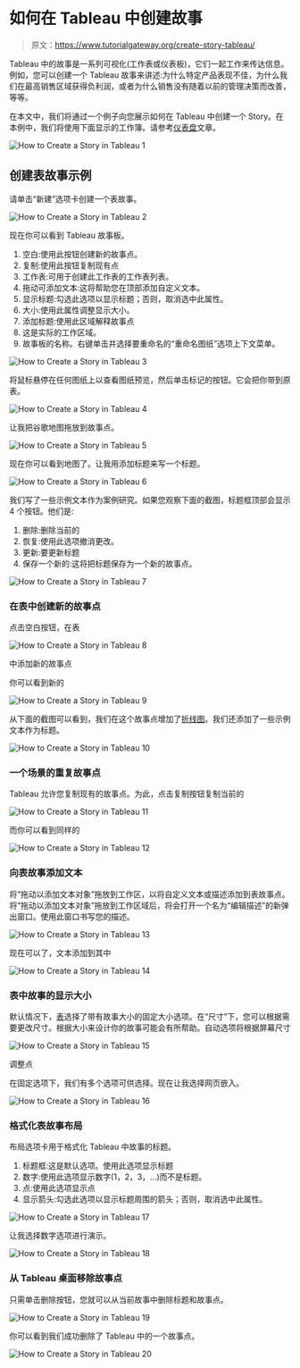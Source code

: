 # 如何在 Tableau 中创建故事

> 原文：<https://www.tutorialgateway.org/create-story-tableau/>

Tableau 中的故事是一系列可视化(工作表或仪表板)，它们一起工作来传达信息。例如，您可以创建一个 Tableau 故事来讲述:为什么特定产品表现不佳，为什么我们在最高销售区域获得负利润，或者为什么销售没有随着以前的管理决策而改善，等等。

在本文中，我们将通过一个例子向您展示如何在 Tableau 中创建一个 Story。在本例中，我们将使用下面显示的工作簿。请参考[仪表盘](https://www.tutorialgateway.org/create-a-dashboard-in-tableau/)文章。

![How to Create a Story in Tableau 1](img/5998e8c61705edebee83df3c1c0a108a.png)

## 创建表故事示例

请单击“新建”选项卡创建一个表故事。

![How to Create a Story in Tableau 2](img/260d994d720edae7f00a5b353e560042.png)

现在你可以看到 Tableau 故事板。

1.  空白:使用此按钮创建新的故事点。
2.  复制:使用此按钮复制现有点
3.  工作表:可用于创建此工作表的工作表列表。
4.  拖动可添加文本:这将帮助您在顶部添加自定义文本。
5.  显示标题:勾选此选项以显示标题；否则，取消选中此属性。
6.  大小:使用此属性调整显示大小。
7.  添加标题:使用此区域解释故事点
8.  这是实际的工作区域。
9.  故事板的名称。右键单击并选择要重命名的“重命名图纸”选项上下文菜单。

![How to Create a Story in Tableau 3](img/9240a1d5d2013a20f0ad779923765d8a.png)

将鼠标悬停在任何图纸上以查看图纸预览，然后单击标记的按钮。它会把你带到原表。

![How to Create a Story in Tableau 4](img/7ca20719394689db98963fb1a9623609.png)

让我把谷歌地图拖放到故事点。

![How to Create a Story in Tableau 5](img/b11bb86a894a902222c89685f08a72bc.png)

现在你可以看到地图了。让我用添加标题来写一个标题。

![How to Create a Story in Tableau 6](img/171dd133772e092fee757507ce490df9.png)

我们写了一些示例文本作为案例研究。如果您观察下面的截图，标题框顶部会显示 4 个按钮。他们是:

1.  删除:删除当前的
2.  恢复:使用此选项撤消更改。
3.  更新:要更新标题
4.  保存一个新的:这将把标题保存为一个新的故事点。

![How to Create a Story in Tableau 7](img/f41d15feb77559aec4b8fdea4a21065d.png)

### 在表中创建新的故事点

点击空白按钮，在表

![How to Create a Story in Tableau 8](img/bb0fa435206d4158262dc5290c944623.png)

中添加新的故事点

你可以看到新的

![How to Create a Story in Tableau 9](img/efd3d6e35eccb2e6ba417a6ae0617beb.png)

从下面的截图可以看到，我们在这个故事点增加了[折线图](https://www.tutorialgateway.org/tableau-line-chart/)。我们还添加了一些示例文本作为标题。

![How to Create a Story in Tableau 10](img/c47016d69e12e65301845e6233a725ce.png)

### 一个场景的重复故事点

Tableau 允许您复制现有的故事点。为此，点击复制按钮复制当前的

![How to Create a Story in Tableau 11](img/e38f9329643ed24ab32f08b11780954a.png)

而你可以看到同样的

![How to Create a Story in Tableau 12](img/0946031e905c713a30a8358fd502e45e.png)

### 向表故事添加文本

将“拖动以添加文本对象”拖放到工作区，以将自定义文本或描述添加到表故事点。将“拖动以添加文本对象”拖放到工作区域后，将会打开一个名为“编辑描述”的新弹出窗口。使用此窗口书写您的描述。

![How to Create a Story in Tableau 13](img/be36f6aa52135a0421b19003614ef089.png)

现在可以了，文本添加到其中

![How to Create a Story in Tableau 14](img/d6f7de99d1dee6e18458abcea9d33908.png)

### 表中故事的显示大小

默认情况下，[表](https://www.tutorialgateway.org/tableau/)选择了带有故事大小的固定大小选项。在“尺寸”下，您可以根据需要更改尺寸。根据大小来设计你的故事可能会有所帮助。自动选项将根据屏幕尺寸

![How to Create a Story in Tableau 15](img/d05a67e85a150a0ef37e0bf2fa716744.png)

调整点

在固定选项下，我们有多个选项可供选择。现在让我选择网页嵌入。

![How to Create a Story in Tableau 16](img/a77282861b021118bc9fad9b797522cb.png)

### 格式化表故事布局

布局选项卡用于格式化 Tableau 中故事的标题。

1.  标题框:这是默认选项。使用此选项显示标题
2.  数字:使用此选项显示数字(1，2，3，…)而不是标题。
3.  点:使用此选项显示点
4.  显示箭头:勾选此选项以显示标题周围的箭头；否则，取消选中此属性。

![How to Create a Story in Tableau 17](img/8f9aa15e8be79d31193cd3c9d6cbac13.png)

让我选择数字选项进行演示。

![How to Create a Story in Tableau 18](img/33e75259dcf43193a57b0b51f0d050c0.png)

### 从 Tableau 桌面移除故事点

只需单击删除按钮，您就可以从当前故事中删除标题和故事点。

![How to Create a Story in Tableau 19](img/e028b97fff0aca9c115c67d7fc8cabf5.png)

你可以看到我们成功删除了 Tableau 中的一个故事点。

![How to Create a Story in Tableau 20](img/681651a70194e58fdfe8530144eae5ee.png)